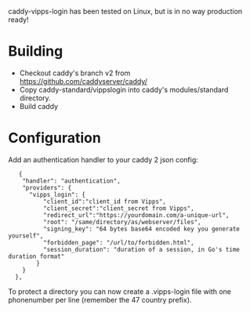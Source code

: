 caddy-vipps-login has been tested on Linux, but is in no way production ready!

# Building

* Checkout caddy's branch v2 from https://github.com/caddyserver/caddy/
* Copy caddy-standard/vippslogin into caddy's modules/standard directory.
* Build caddy

# Configuration

Add an authentication handler to your caddy 2 json config:

```
   {
	"handler": "authentication",
	"providers": {
	  "vipps_login": {
		  "client_id":"client_id from Vipps",
		  "client_secret":"client_secret from Vipps",
		  "redirect_url":"https://yourdomain.com/a-unique-url",
		  "root": "/same/directory/as/webserver/files",
		  "signing_key": "64 bytes base64 encoded key you generate yourself",
		  "forbidden_page": "/url/to/forbidden.html",
		  "session_duration": "duration of a session, in Go's time duration format"
		}
	}
  },
```

To protect a directory you can now create a .vipps-login file with one phonenumber per line (remember the 47 country prefix).


